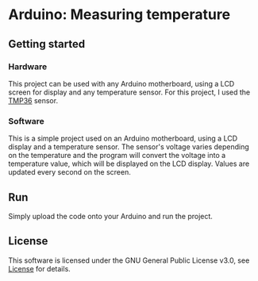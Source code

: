 # Arduino: Measuring temperature

## Getting started

### Hardware

This project can be used with any Arduino motherboard, using a LCD screen for display and any temperature sensor. For this project, I used the [TMP36](https://www.arduino.cc/en/uploads/Main/TemperatureSensor.pdf) sensor.

### Software

This is a simple project used on an Arduino motherboard, using a LCD display and a temperature sensor.
The sensor's voltage varies depending on the temperature and the program will convert the voltage into a temperature value, which will be displayed on the LCD display. Values are updated every second on the screen.

## Run

Simply upload the code onto your Arduino and run the project.

## License

This software is licensed under the GNU General Public License v3.0, see [License](https://github.com/MartinCoronini/Arduino_measuring_temperature/blob/main/LICENSE) for details.